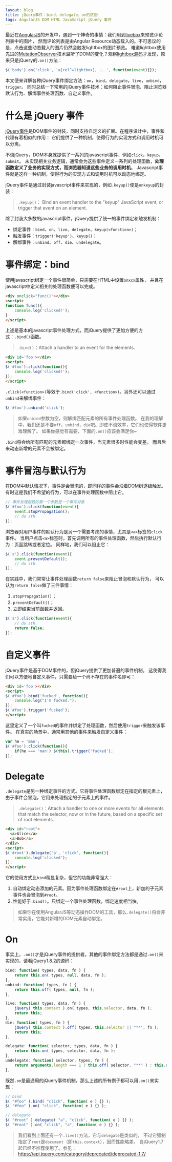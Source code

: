 ```yaml
---
layout: blog 
title: jQuery事件：bind、delegate、on的区别
tags: AngularJS DOM HTML JavaScript jQuery 事件
---
```


最近在[AngularJS][ai]的开发中，遇到一个神奇的事情：我们用到[livebox][lb]来预览评论列表中的图片，
然而评论列表是由Angular Resource动态载入的。不可思议的是，点击这些动态载入的图片仍然会触发lightbox的图片预览。
难道lightbox使用先进的[MutationObserver][mo]技术监听了DOM的变化？观察[lightbox源码][lbsrc]才发现，原来只是jQuery的`.on()`方法：

```javascript
$('body').on('click', 'a[rel^=lightbox], ...', function(event){});
```

本文便来详解各种jQuery事件绑定方法：`on`，`bind`，`delegate`，`live`，`unbind`，`trigger`。
同时总结一下常用的jQuery事件技术：如何阻止事件冒泡、阻止浏览器默认行为、解绑事件处理函数、自定义事件。

# 什么是 jQuery 事件

[jQuery事件][je]是DOM事件的封装，同时支持自定义的扩展。在程序设计中，事件和代理有着相似的作用：
它们提供了一种机制，使得行为的实现方式和调用时机可以分离。

不谈jQuery，DOM本身就提供了一系列的javascript事件，例如`click`，`keyup`，`submit`。
未实现相关业务逻辑，通常会为这些事件定义一系列的处理函数，**处理函数定义了业务的实现方式，而浏览器知道这些业务的调用时机**。
Javascript事件就是这样一种机制，使得行为的实现方式和调用时机可以动态地绑定。

jQuery事件是通过封装javascript事件来实现的，例如`.keyup()`便是`onkeyup`的封装：

> `.keyup()`： Bind an event handler to the "keyup" JavaScript event, or trigger that event on an element.

除了封装大多数的javascript事件，jQuery提供了统一的事件绑定和触发机制：

* 绑定事件：`bind`、`on`、`live`、`delegate`、`keyup(<function>)`；
* 触发事件：`trigger('keyup')`、`keyup()`；
* 解绑事件：`unbind`、`off`、`die`、`undelegate`。

# 事件绑定：bind

使用javascript绑定一个事件很简单，只需要在HTML中设置`onxxx`属性，
并且在javascript中定义相关的处理函数便可以完成。

```html
<div onclick="func()"></div>
<script>
function func(){
    console.log('clicked!');
}
</script>
```

上述是基本的javascript事件处理方式，而jQuery提供了更加方便的方式：`.bind()`函数。

> `.bind()`：Attach a handler to an event for the elements.

```html
<div id='foo'></div>
<script>
$('#foo').click(function(){
    console.log('clicked!');
});
</script>
```

`.click(<function>)`等效于`.bind('click', <function>)`。另外还可以通过`unbind`来解绑事件：

```javascript
$('#foo').unbind('click');
```

> 如果`unbind`参数为空，则解绑匹配元素的所有事件处理函数。
> 在我的理解中，我们还是不要`off`，`unbind`，`die`吧。即使不谈效率，它们也使得软件更难理解了。
> 如果你感觉有需要，下面的`.on()`应该会满足你~

`.bind`将会给所有匹配的元素都绑定一次事件，当元素很多时性能会变差。
而且后来动态新增的元素不会被绑定。

<!--more-->

# 事件冒泡与默认行为

在DOM中默认情况下，事件是会冒泡的，即同样的事件会沿着DOM树逐级触发。
有时这是我们不希望的行为，可以在事件处理函数中阻止它。

```javascript
// 事件处理函数的第一个参数是一个事件对象
$('#foo').click(function(event){
    event.stopPropagation();
    // do sth.
});
```

浏览器对用户事件的默认行为是另一个需要考虑的事情，尤其是`<a>`标签的`click`事件。
当用户点击`<a>`标签时，首先调用所有的事件处理函数，然后执行默认行为：页面跳转或者定位。
同样地，我们可以阻止它：

```javascript
$('a').click(function(event){
    event.preventDefault();
    // do sth.
});
```

在实践中，我们常常让事件处理函数`return false`来阻止冒泡和默认行为，
可以认为`return false`做了三件事情：

1. `stopPropagation()`；
2. `preventDefault()`；
3. 立即结束当前函数并返回。

```javascript
$('a').click(function(event){
    // do sth.
    return false;
});
```

# 自定义事件

jQuery事件是基于DOM事件的，但jQuery提供了更加普遍的事件机制。
这使得我们可以方便地自定义事件，只需要给一个尚不存在的事件名即可：

```html
<div id='foo'></div>
<script>
$('#foo').bind('fucked', function(){
    console.log("I'm fucked.");
});
$('#foo').trigger('fucked');
</script>
```

这里定义了一个叫`fucked`的事件并绑定了处理函数，然后使用`trigger`来触发该事件。
在真实的场景中，通常用其他的事件来触发自定义事件：

```javascript
var he = 'man';
$('#foo').click(function(){
    if(he === 'man') $(this).trigger('fucked');
});
```

# Delegate

`.delegate`是另一种绑定事件的方式。它将事件处理函数绑定在指定的根元素上，
由于事件会冒泡，它用来处理指定的子元素上的事件。

> `.delegate()`：Attach a handler to one or more events for all elements that match the selector, now or in the future, based on a specific set of root elements.

```html
<div id="root">
  <a>Alice</a>
  <a>Bob</a>
</div>
<script>
$('#root').delegate('a', 'click', function(){
    console.log('clicked');
});
</script>
```

它的使用方式比`bind`稍显复杂，但它的功能非常强大：

1. 自动绑定动态添加的元素。因为事件处理函数绑定在`#root`上，新加的子元素事件也会冒泡到`#root`。
2. 性能好于`.bind()`。只绑定一个事件处理函数，绑定速度相当快。

> 如果你在使用AngularJS等动态操作DOM的工具，那么`.delegate()`将会非常实用，它能对新增的DOM元素自动绑定。

# On

事实上，`.on()`才是jQuery事件的提供者。其他的事件绑定方法都是通过`.on()`来实现的，请看jQuery1.8.2的源码：

```javascript
bind: function( types, data, fn ) {
    return this.on( types, null, data, fn );
},
unbind: function( types, fn ) {
    return this.off( types, null, fn );
},

live: function( types, data, fn ) {
    jQuery( this.context ).on( types, this.selector, data, fn );
    return this;
},
die: function( types, fn ) {
    jQuery( this.context ).off( types, this.selector || "**", fn );
    return this;
},

delegate: function( selector, types, data, fn ) {
    return this.on( types, selector, data, fn );
},
undelegate: function( selector, types, fn ) {
    return arguments.length === 1 ? this.off( selector, "**" ) : this.off( types, selector || "**", fn );
},
```

既然`.on`是最通用的jQuery事件机制，那么上述的所有例子都可以用`.on()`来实现：

```javascript
// bind 
$( "#foo" ).bind( "click", function( e ) {} );
$( "#foo" ).on( "click", function( e ) {} ); 

// delegate 
$( "#root" ).delegate( "a", "click", function( e ) {} );
$( "#root" ).on( "click", "a", function( e ) {} );
```

> 我们看到上面还有一个`.live()`方法，它与`delegate`是类似的，
> 不过它强制指定了`root`是`document`（即`this.context`），因而性能略差。
> 自jQuery1.7起已经不推荐使用了。参见： https://api.jquery.com/category/deprecated/deprecated-1.7/

[je]: https://api.jquery.com/category/events/
[ai]: /2015/05/31/angular-scope-initialize.html
[lb]: http://lokeshdhakar.com/projects/lightbox2/
[mo]: https://developer.mozilla.org/en-US/docs/Web/API/MutationObserver
[lbsrc]: https://github.com/lokesh/lightbox2/blob/master/src/js/lightbox.js
